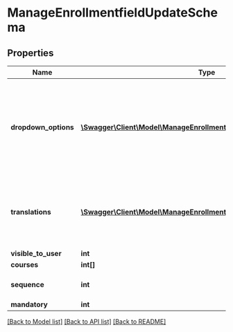 # ManageEnrollmentfieldUpdateSchema

## Properties
Name | Type | Description | Notes
------------ | ------------- | ------------- | -------------
**dropdown_options** | [**\Swagger\Client\Model\ManageEnrollmentfieldUpdateDropdownOptions[]**](ManageEnrollmentfieldUpdateDropdownOptions.md) | Array of objects containing dropdown options. If type is dropdown this parameter becomes required | [optional] 
**translations** | [**\Swagger\Client\Model\ManageEnrollmentfieldUpdateTranslations**](ManageEnrollmentfieldUpdateTranslations.md) | Array of translations, the system default language translation is mandatory | [optional] 
**visible_to_user** | **int** | 1 or 0. | [optional] 
**courses** | **int[]** |  | 
**sequence** | **int** | if not provided set as last | [optional] 
**mandatory** | **int** | 1 or 0. | [optional] 

[[Back to Model list]](../README.md#documentation-for-models) [[Back to API list]](../README.md#documentation-for-api-endpoints) [[Back to README]](../README.md)


